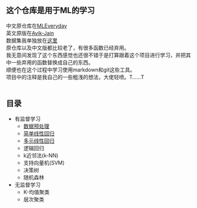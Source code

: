 ## 这个仓库是用于ML的学习
中文原仓库在[MLEveryday](https://github.com/MLEveryday/100-Days-Of-ML-Code)<br>
英文原版在[Avik-Jain](https://github.com/Avik-Jain/100-Days-Of-ML-Code)<br>
数据集我单独放在[这里]()<br>
原仓库以及中文版都比较老了，有很多函数已经弃用。<br>
我无意间发现了这个东西感觉也还很不错于是打算跟着这个项目进行学习，并把其中一些弃用的函数替换成自己的东西。<br>
顺便也在这个过程中学习使用markdown和git这些工具。<br>
项目中的注释是我自己的一些粗浅的想法，大佬轻喷。T……T<br>
<br>
## 目录
* 有监督学习
  * [数据预处理](https://github.com/Asuka-ui/100-Days-Of-ML-Code/blob/main/100-Days-Of-ML-Code/day1/Data_Preprocessing.py)
  * [简单线性回归](https://github.com/Asuka-ui/100-Days-Of-ML-Code/blob/main/100-Days-Of-ML-Code/day2/Linear_Regression.py)
  * [多元线性回归](https://github.com/Asuka-ui/100-Days-Of-ML-Code/blob/main/100-Days-Of-ML-Code/day3/Multiple_Linear_Regression.py)
  * 逻辑回归
  * k近邻法(k-NN)
  * 支持向量机(SVM)
  * 决策树
  * 随机森林
* 无监督学习
  * K-均值聚类
  * 层次聚类  
